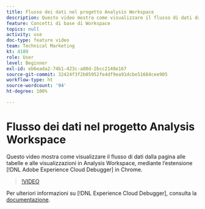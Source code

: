 ```yaml
---
title: Flusso dei dati nel progetto Analysis Workspace
description: Questo video mostra come visualizzare il flusso di dati dalla pagina alle tabelle e alle visualizzazioni in Analysis Workspace, mediante l’estensione Adobe Experience Cloud Debugger in Chrome.
feature: Concetti di base di Workspace
topics: null
activity: use
doc-type: feature video
team: Technical Marketing
kt: 4109
role: User
level: Beginner
exl-id: eb6eada2-74b1-423c-a80d-2bcc2148e167
source-git-commit: 32424f3f2b05952fe4df9ea91dcbe51684cee905
workflow-type: ht
source-wordcount: '94'
ht-degree: 100%

---
```


# Flusso dei dati nel progetto Analysis Workspace

Questo video mostra come visualizzare il flusso di dati dalla pagina alle tabelle e alle visualizzazioni in Analysis Workspace, mediante l’estensione [!DNL Adobe Experience Cloud Debugger] in Chrome.

>[!VIDEO](https://video.tv.adobe.com/v/31072/?quality=12)

Per ulteriori informazioni su [!DNL Experience Cloud Debugger], consulta la [documentazione](https://experienceleague.adobe.com/docs/debugger/using/experience-cloud-debugger.html?lang=it).

